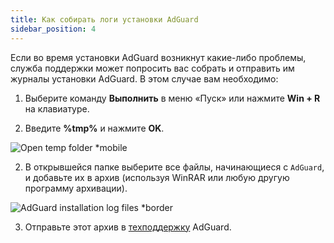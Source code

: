 ```yaml
---
title: Как собирать логи установки AdGuard
sidebar_position: 4
---
```


Если во время установки AdGuard возникнут какие-либо проблемы, служба поддержки может попросить вас собрать и отправить им журналы установки AdGuard. В этом случае вам необходимо:

1. Выберите команду **Выполнить** в меню «Пуск» или нажмите **Win + R** на клавиатуре.

2. Введите **%tmp%** и нажмите **OK**.

![Open temp folder *mobile](https://cdn.adtidy.org/content/kb/ad_blocker/windows/solving-problems/install-logs-1.png)

2. В открывшейся папке выберите все файлы, начинающиеся с `AdGuard`, и добавьте их в архив (используя WinRAR или любую другую программу архивации).

![AdGuard installation log files *border](https://cdn.adtidy.org/content/kb/ad_blocker/windows/solving-problems/install-logs-2.png)

3. Отправьте этот архив в [техподдержку](/support/contact) AdGuard.